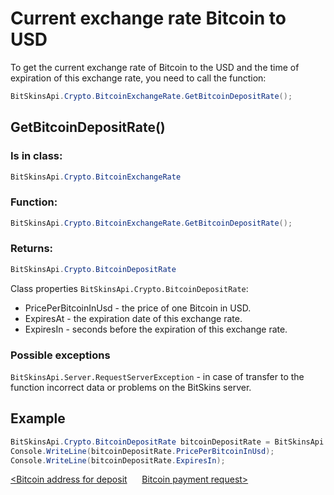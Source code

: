 ﻿# Current exchange rate Bitcoin to USD

To get the current exchange rate of Bitcoin to the USD and the time of expiration of this exchange rate, you need to call the function:

```csharp
BitSkinsApi.Crypto.BitcoinExchangeRate.GetBitcoinDepositRate();
```

## GetBitcoinDepositRate()

### Is in class:

```csharp
BitSkinsApi.Crypto.BitcoinExchangeRate
```

### Function:

```csharp
BitSkinsApi.Crypto.BitcoinExchangeRate.GetBitcoinDepositRate();
```

### Returns:

```csharp
BitSkinsApi.Crypto.BitcoinDepositRate
```

Class properties ```BitSkinsApi.Crypto.BitcoinDepositRate```:
* PricePerBitcoinInUsd - the price of one Bitcoin in USD.
* ExpiresAt - the expiration date of this exchange rate.
* ExpiresIn - seconds before the expiration of this exchange rate.

### Possible exceptions
```BitSkinsApi.Server.RequestServerException``` - in case of transfer to the function incorrect data or problems on the BitSkins server.

## Example

```csharp
BitSkinsApi.Crypto.BitcoinDepositRate bitcoinDepositRate = BitSkinsApi.Crypto.BitcoinExchangeRate.GetBitcoinDepositRate();
Console.WriteLine(bitcoinDepositRate.PricePerBitcoinInUsd);
Console.WriteLine(bitcoinDepositRate.ExpiresIn);
```

[<Bitcoin address for deposit](https://github.com/dmitrydnl/BitSkinsApi/blob/master/docs/eng/crypto/bitcoin_deposit_address.md) &nbsp;&nbsp;&nbsp;&nbsp; [Bitcoin payment request>](https://github.com/dmitrydnl/BitSkinsApi/blob/master/docs/eng/crypto/create_bitcoin_deposit.md)